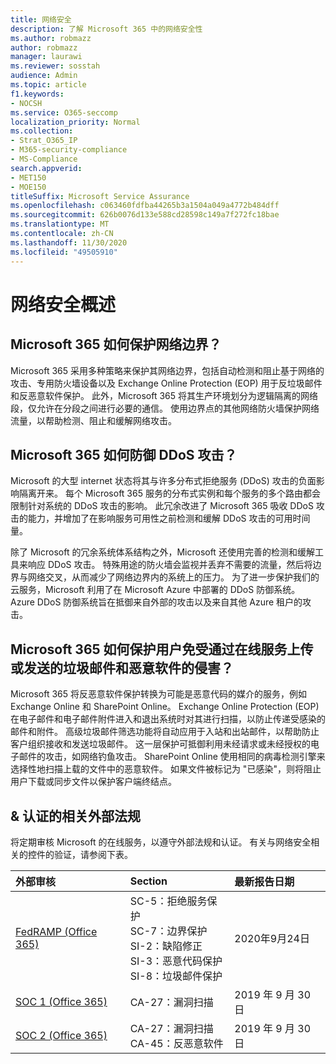 ```yaml
---
title: 网络安全
description: 了解 Microsoft 365 中的网络安全性
ms.author: robmazz
author: robmazz
manager: laurawi
ms.reviewer: sosstah
audience: Admin
ms.topic: article
f1.keywords:
- NOCSH
ms.service: O365-seccomp
localization_priority: Normal
ms.collection:
- Strat_O365_IP
- M365-security-compliance
- MS-Compliance
search.appverid:
- MET150
- MOE150
titleSuffix: Microsoft Service Assurance
ms.openlocfilehash: c063460fdfba44265b3a1504a049a4772b484dff
ms.sourcegitcommit: 626b0076d133e588cd28598c149a7f272fc18bae
ms.translationtype: MT
ms.contentlocale: zh-CN
ms.lasthandoff: 11/30/2020
ms.locfileid: "49505910"
---
```

# <a name="network-security-overview"></a>网络安全概述

## <a name="how-does-microsoft-365-secure-the-network-boundary"></a>Microsoft 365 如何保护网络边界？

Microsoft 365 采用多种策略来保护其网络边界，包括自动检测和阻止基于网络的攻击、专用防火墙设备以及 Exchange Online Protection (EOP) 用于反垃圾邮件和反恶意软件保护。 此外，Microsoft 365 将其生产环境划分为逻辑隔离的网络段，仅允许在分段之间进行必要的通信。 使用边界点的其他网络防火墙保护网络流量，以帮助检测、阻止和缓解网络攻击。

## <a name="how-does-microsoft-365-defend-against-ddos-attacks"></a>Microsoft 365 如何防御 DDoS 攻击？

Microsoft 的大型 internet 状态将其与许多分布式拒绝服务 (DDoS) 攻击的负面影响隔离开来。 每个 Microsoft 365 服务的分布式实例和每个服务的多个路由都会限制针对系统的 DDoS 攻击的影响。 此冗余改进了 Microsoft 365 吸收 DDoS 攻击的能力，并增加了在影响服务可用性之前检测和缓解 DDoS 攻击的可用时间量。

除了 Microsoft 的冗余系统体系结构之外，Microsoft 还使用完善的检测和缓解工具来响应 DDoS 攻击。 特殊用途的防火墙会监视并丢弃不需要的流量，然后将边界与网络交叉，从而减少了网络边界内的系统上的压力。 为了进一步保护我们的云服务，Microsoft 利用了在 Microsoft Azure 中部署的 DDoS 防御系统。 Azure DDoS 防御系统旨在抵御来自外部的攻击以及来自其他 Azure 租户的攻击。

## <a name="how-does-microsoft-365-protect-users-against-spam-and-malware-being-uploaded-or-sent-through-online-services"></a>Microsoft 365 如何保护用户免受通过在线服务上传或发送的垃圾邮件和恶意软件的侵害？

Microsoft 365 将反恶意软件保护转换为可能是恶意代码的媒介的服务，例如 Exchange Online 和 SharePoint Online。 Exchange Online Protection (EOP) 在电子邮件和电子邮件附件进入和退出系统时对其进行扫描，以防止传递受感染的邮件和附件。 高级垃圾邮件筛选功能将自动应用于入站和出站邮件，以帮助防止客户组织接收和发送垃圾邮件。 这一层保护可抵御利用未经请求或未经授权的电子邮件的攻击，如网络钓鱼攻击。 SharePoint Online 使用相同的病毒检测引擎来选择性地扫描上载的文件中的恶意软件。 如果文件被标记为 "已感染"，则将阻止用户下载或同步文件以保护客户端终结点。

## <a name="related-external-regulations--certifications"></a>& 认证的相关外部法规

将定期审核 Microsoft 的在线服务，以遵守外部法规和认证。 有关与网络安全相关的控件的验证，请参阅下表。

| **外部审核** | **Section** | **最新报告日期** |
|:--------------------|:------------|:-----------------------|
| [FedRAMP (Office 365) ](https://compliance.microsoft.com/compliancemanager) | SC-5：拒绝服务保护 <br> SC-7：边界保护 <br> SI-2：缺陷修正 <br> SI-3：恶意代码保护 <br> SI-8：垃圾邮件保护 | 2020年9月24日 |
| [SOC 1 (Office 365)](https://servicetrust.microsoft.com/ViewPage/MSComplianceGuideV3?command=Download&downloadType=Document&downloadId=b07c0f7b-6bd5-4544-8255-7a5f14bf914a&tab=7027ead0-3d6b-11e9-b9e1-290b1eb4cdeb&docTab=7027ead0-3d6b-11e9-b9e1-290b1eb4cdeb_SOC_/_SSAE_16_Reports) | CA-27：漏洞扫描 | 2019 年 9 月 30 日 |
| [SOC 2 (Office 365) ](https://servicetrust.microsoft.com/ViewPage/MSComplianceGuideV3?command=Download&downloadType=Document&downloadId=fa062990-e758-4ddc-ace3-7fb21a301d09&tab=7027ead0-3d6b-11e9-b9e1-290b1eb4cdeb&docTab=7027ead0-3d6b-11e9-b9e1-290b1eb4cdeb_SOC_/_SSAE_16_Rep-11e9-b9e1-290b1eb4cdeb_SOC_/_SSAE_16_Reports) | CA-27：漏洞扫描 <br> CA-45：反恶意软件 | 2019 年 9 月 30 日 |